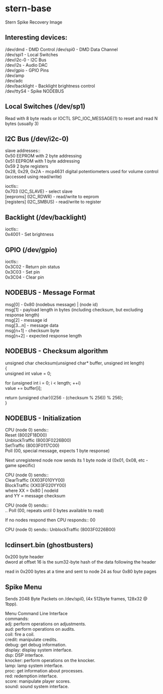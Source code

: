 # stern-base  

Stern Spike Recovery Image  
  
Interesting devices:  
-------------------------------------------------------------------------------------  

/dev/dmd   - DMD Control
/dev/spi0  - DMD Data Channel  
/dev/spi1  - Local Switches  
/dev/i2c-0 - I2C Bus  
/dev/i2s   - Audio DAC  
/dev/gpio  - GPIO Pins  
/dev/amp  
/dev/adc  
/dev/backlight - Backlight brightness control  
/dev/ttyS4 - Spike NODEBUS  
  
Local Switches (/dev/sp1)  
-------------------------------------------------------------------------------------  
  
  Read with 8 byte reads or IOCTL SPC_IOC_MESSAGE(1) to reset and read N bytes (usually 3)  
  
I2C Bus (/dev/i2c-0)  
-------------------------------------------------------------------------------------  
  
slave addresses::  
  0x50 EEPROM with 2 byte addressing  
  0x51 EEPROM with 1 byte addressing  
  0x59 2 byte registers  
  0x28, 0x29, 0x2A - mcp4631 digital potentiometers used for volume control (accessed using read/write)  
  
ioctls::  
  0x703 (I2C_SLAVE) - select slave  
  [eeproms] (I2C_RDWR) - read/write to eeprom  
  [registers] (I2C_SMBUS) - read/write to register  

Backlight (/dev/backlight)  
-------------------------------------------------------------------------------------  
  
ioctls::  
  0x4001 - Set brightness  
  
GPIO (/dev/gpio)
-------------------------------------------------------------------------------------  
  
ioctls::  
  0x3C02 - Return pin status  
  0x3C03 - Set pin  
  0x3C04 - Clear pin  

NODEBUS - Message Format  
-------------------------------------------------------------------------------------  
  
msg[0] - 0x80 (nodebus message) | (node id)  
msg[1] - payload length in bytes (including checksum, but excluding response length)  
msg[2] - message id  
msg[3...n] - message data  
msg[n+1] - checksum byte  
msg[n+2] - expected response length  
  
NODEBUS - Checksum algorithm  
-------------------------------------------------------------------------------------  
  
unsigned char checksum(unsigned char* buffer, unsigned int length)  
{  
  unsigned int value = 0;  
  
  for (unsigned int i = 0; i < length; ++i)  
    value += buffer[i];  
    
  return (unsigned char)((256 - (checksum % 256)) % 256);  
}
  
NODEBUS - Initialization  
-------------------------------------------------------------------------------------  

CPU (node 0) sends::  
Reset (8002F18D00)  
UnblockTraffic (8003F0226B00)  
SetTraffic (8003F0117C00)  
Poll (00, special message, expects 1 byte response)  
  
Next unregistered node now sends its 1 byte node id (0x01, 0x08, etc - game specific)  
  
CPU (node 0) sends::  
ClearTraffic (XX03F010YY00)  
BlockTraffic (XX03F020YY00)  
  where XX = 0x80 | nodeId  
  and YY = message checksum  
  
CPU (node 0) sends::  
.. Poll (00, repeats until 0 bytes available to read)  

If no nodes respond then CPU responds::
00

CPU (node 0) sends::
UnblockTraffic (8003F0226B00)

lcdinsert.bin (ghostbusters)  
-------------------------------------------------------------------------------------  
  
0x200 byte header  
dword at offset 16 is the sum32-byte hash of the data following the header  
  
read in 0x200 bytes at a time and sent to node 24 as four 0x80 byte pages  
 
Spike Menu  
-------------------------------------------------------------------------------------  
Sends 2048 Byte Packets on /dev/spi0, (4x 512byte frames, 128x32 @ 1bpp).  
  
Menu Command Line Interface  
commands:  
        adj: perform operations on adjustments.  
        aud: perform operations on audits.  
        coil: fire a coil.  
        credit: manipulate credits.  
        debug: get debug information.  
        display: display system interface.  
        dsp: DSP interface.  
        knocker: perform operations on the knocker.  
        lamp: lamp system interface.  
        proc: get information about processes.  
        red: redemption interface.  
        score: manipulate player scores.  
        sound: sound system interface.  

